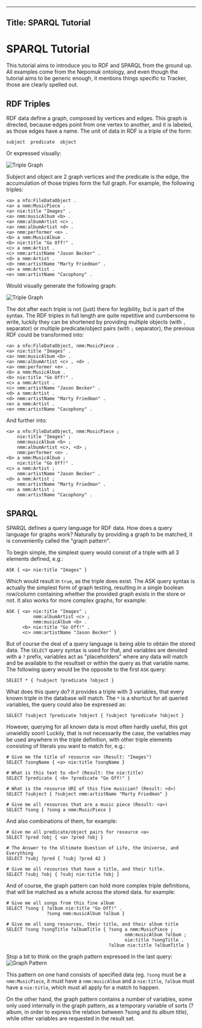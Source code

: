 ----
Title: SPARQL Tutorial
----

# SPARQL Tutorial

This tutorial aims to introduce you to RDF and SPARQL from the ground
up. All examples come from the Nepomuk ontology, and even though
the tutorial aims to be generic enough, it mentions things
specific to Tracker, those are clearly spelled out.

## RDF Triples

RDF data define a graph, composed by vertices and edges. This graph is
directed, because edges point from one vertex to another, and it is
labeled, as those edges have a name. The unit of data in RDF is a
triple of the form:

    subject  predicate  object

Or expressed visually:

![Triple Graph](triple-graph-1.png)

Subject and object are 2 graph vertices and the predicate is the edge,
the accumulation of those triples form the full graph. For example,
the following triples:

```
<a> a nfo:FileDataObject .
<a> a nmm:MusicPiece .
<a> nie:title "Images" .
<a> nmm:musicAlbum <b> .
<a> nmm:albumArtist <c> .
<a> nmm:albumArtist <d> .
<a> nmm:performer <e> .
<b> a nmm:MusicAlbum .
<b> nie:title "Go Off!" .
<c> a nmm:Artist .
<c> nmm:artistName "Jason Becker" .
<d> a nmm:Artist .
<d> nmm:artistName "Marty Friedman" .
<e> a nmm:Artist .
<e> nmm:artistName "Cacophony" .
```

Would visually generate the following graph:

![Triple Graph](triple-graph-2.png)

The dot after each triple is not (just) there for legibility, but is
part of the syntax. The RDF triples in full length are quite
repetitive and cumbersome to write, luckily they can be shortened by
providing multiple objects (with `,` separator) or multiple
predicate/object pairs (with `;` separator), the previous RDF could be
transformed into:

```
<a> a nfo:FileDataObject, nmm:MusicPiece .
<a> nie:title "Images" .
<a> nmm:musicAlbum <b> .
<a> nmm:albumArtist <c> , <d> .
<a> nmm:performer <e> .
<b> a nmm:MusicAlbum .
<b> nie:title "Go Off!" .
<c> a nmm:Artist .
<c> nmm:artistName "Jason Becker" .
<d> a nmm:Artist .
<d> nmm:artistName "Marty Friedman" .
<e> a nmm:Artist .
<e> nmm:artistName "Cacophony" .
```

And further into:

```
<a> a nfo:FileDataObject, nmm:MusicPiece ;
    nie:title "Images" ;
    nmm:musicAlbum <b> ;
    nmm:albumArtist <c>, <d> ;
    nmm:performer <e> .
<b> a nmm:MusicAlbum ;
    nie:title "Go Off!" .
<c> a nmm:Artist ;
    nmm:artistName "Jason Becker" .
<d> a nmm:Artist ;
    nmm:artistName "Marty Friedman" .
<e> a nmm:Artist ;
    nmm:artistName "Cacophony" .
```

## SPARQL

SPARQL defines a query language for RDF data. How does a query
language for graphs work? Naturally by providing a graph to be
matched, it is conveniently called the "graph pattern".

To begin simple, the simplest query would consist of a triple with all
3 elements defined, e.g.:

```SPARQL
ASK { <a> nie:title "Images" }
```

Which would result in `true`, as the triple does exist. The ASK query
syntax is actually the simplest form of graph testing, resulting in a
single boolean row/column containing whether the provided graph exists
in the store or not. It also works for more complex graphs, for
example:

```SPARQL
ASK { <a> nie:title "Images" ;
          nmm:albumArtist <c> ;
          nmm:musicAlbum <b> .
      <b> nie:title "Go Off!" .
      <c> nmm:artistName "Jason Becker" }
```

But of course the deal of a query language is being able to obtain the
stored data. The `SELECT` query syntax is used for that, and variables
are denoted with a `?` prefix, variables act as "placeholders" where
any data will match and be available to the resultset or within the
query as that variable name. The following query would be the opposite
to the first `ASK` query:

```SPARQL
SELECT * { ?subject ?predicate ?object }
```

What does this query do? it provides a triple with 3 variables, that
every known triple in the database will match. The `*` is a shortcut
for all queried variables, the query could also be expressed as:

```SPARQL
SELECT ?subject ?predicate ?object { ?subject ?predicate ?object }
```

However, querying for all known data is most often hardly useful, this
got unwieldly soon! Luckily, that is not necessarily the case, the
variables may be used anywhere in the triple definition, with other
triple elements consisting of literals you want to match for, e.g.:

```
# Give me the title of resource <a> (Result: "Images")
SELECT ?songName { <a> nie:title ?songName }
```

```SPARQL
# What is this text to <b>? (Result: the nie:title)
SELECT ?predicate { <b> ?predicate "Go Off!" }
```

```SPARQL
# What is the resource URI of this fine musician? (Result: <d>)
SELECT ?subject { ?subject nmm:artistName "Marty Friedman" }
```

```SPARQL
# Give me all resources that are a music piece (Result: <a>)
SELECT ?song { ?song a nmm:MusicPiece }
```

And also combinations of them, for example:

```SPARQL
# Give me all predicate/object pairs for resource <a>
SELECT ?pred ?obj { <a> ?pred ?obj }
```

```SPARQL
# The Answer to the Ultimate Question of Life, the Universe, and Everything
SELECT ?subj ?pred { ?subj ?pred 42 }
```

```SPARQL
# Give me all resources that have a title, and their title.
SELECT ?subj ?obj { ?subj nie:title ?obj }
```

And of course, the graph pattern can hold more complex triple
definitions, that will be matched as a whole across the stored
data. for example:

```SPARQL
# Give me all songs from this fine album
SELECT ?song { ?album nie:title "Go Off!" .
               ?song nmm:musicAlbum ?album }
```

```SPARQL
# Give me all song resources, their title, and their album title
SELECT ?song ?songTitle ?albumTitle { ?song a nmm:MusicPiece ;
                                            nmm:musicAlbum ?album ;
                                            nie:title ?songTitle .
                                      ?album nie:title ?albumTitle }
```

Stop a bit to think on the graph pattern expressed in the last query:
![Graph Pattern](triple-graph-3.png)

This pattern on one hand consists of specified data (eg. `?song` must be
a `nmm:MusicPiece`, it must have a `nmm:musicAlbum` and a `nie:title`,
`?album` must have a `nie:title`, which must all apply for a match
to happen.

On the other hand, the graph pattern contains a number of variables,
some only used internally in the graph pattern, as a temporary
variable of sorts (?album, in order to express the relation between
?song and its album title), while other variables are requested in the
result set.

  <!-- FIXME: Keep writing! -->
  <!--
  <chapter id="tracker-tutorial-ontologies">
    <title>Ontologies</title>
  </chapter>
  <chapter id="tracker-tutorial-inserting-data">
    <title>Inserting data</title>
  </chapter>
  <chapter id="tracker-tutorial-updates-deletes">
    <title>Updates and deletes</title>
  </chapter>
  <chapter id="tracker-tutorial-named-nodes">
    <title>Named nodes</title>
  </chapter>
  <chapter id="tracker-tutorial-blank-nodes">
    <title>Blank nodes</title>
  </chapter>
  <chapter id="tracker-tutorial-property-paths">
    <title>Property paths</title>
  </chapter>
  <chapter id="tracker-tutorial-optional">
    <title>Optional data</title>
  </chapter>
  <chapter id="tracker-tutorial-filtering">
    <title>Filtering data</title>
  </chapter>
  <chapter id="tracker-tutorial-binding">
    <title>Binding expressions to variables</title>
  </chapter>
  <chapter id="tracker-tutorial-aggregates">
    <title>Aggregates</title>
  </chapter>
  <chapter id="tracker-tutorial-graphs">
    <title>Graphs</title>
  </chapter>
  <chapter id="tracker-tutorial-services">
    <title>Services</title>
  </chapter>
  <chapter id="tracker-tutorial-import-export">
    <title>Importing and exporting data</title>
  </chapter>
  <chapter id="tracker-tutorial-graph-management">
    <title>Graph Management</title>
  </chapter>
  -->
</part>
